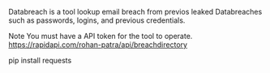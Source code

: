 Databreach is a tool lookup email breach from previos leaked Databreaches such as passwords, logins, and previous credentials.

Note You must have a API token for the tool to operate. 
https://rapidapi.com/rohan-patra/api/breachdirectory



pip install requests

